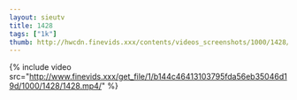 ```yaml
--- 
layout: sieutv
title: 1428
tags: ["1k"]
thumb: http://hwcdn.finevids.xxx/contents/videos_screenshots/1000/1428/preview.mp4.jpg
---
```

{% include video src="http://www.finevids.xxx/get_file/1/b144c46413103795fda56eb35046d19d/1000/1428/1428.mp4/" %} 
